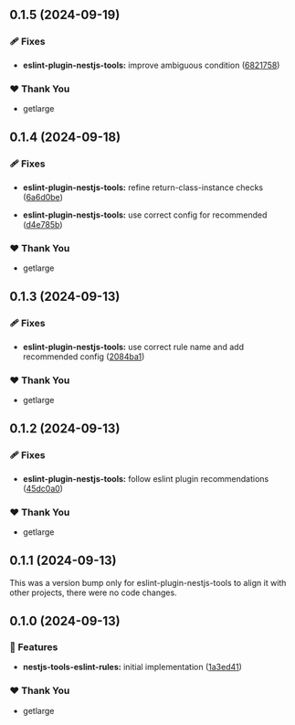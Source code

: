 ## 0.1.5 (2024-09-19)


### 🩹 Fixes

- **eslint-plugin-nestjs-tools:** improve ambiguous condition ([6821758](https://github.com/getlarge/nestjs-tools/commit/6821758))


### ❤️  Thank You

- getlarge

## 0.1.4 (2024-09-18)


### 🩹 Fixes

- **eslint-plugin-nestjs-tools:** refine return-class-instance checks ([6a6d0be](https://github.com/getlarge/nestjs-tools/commit/6a6d0be))

- **eslint-plugin-nestjs-tools:** use correct config for recommended ([d4e785b](https://github.com/getlarge/nestjs-tools/commit/d4e785b))


### ❤️  Thank You

- getlarge

## 0.1.3 (2024-09-13)


### 🩹 Fixes

- **eslint-plugin-nestjs-tools:** use correct rule name and add recommended config ([2084ba1](https://github.com/getlarge/nestjs-tools/commit/2084ba1))


### ❤️  Thank You

- getlarge

## 0.1.2 (2024-09-13)


### 🩹 Fixes

- **eslint-plugin-nestjs-tools:** follow eslint plugin recommendations ([45dc0a0](https://github.com/getlarge/nestjs-tools/commit/45dc0a0))


### ❤️  Thank You

- getlarge

## 0.1.1 (2024-09-13)

This was a version bump only for eslint-plugin-nestjs-tools to align it with other projects, there were no code changes.

## 0.1.0 (2024-09-13)


### 🚀 Features

- **nestjs-tools-eslint-rules:** initial implementation ([1a3ed41](https://github.com/getlarge/nestjs-tools/commit/1a3ed41))


### ❤️  Thank You

- getlarge